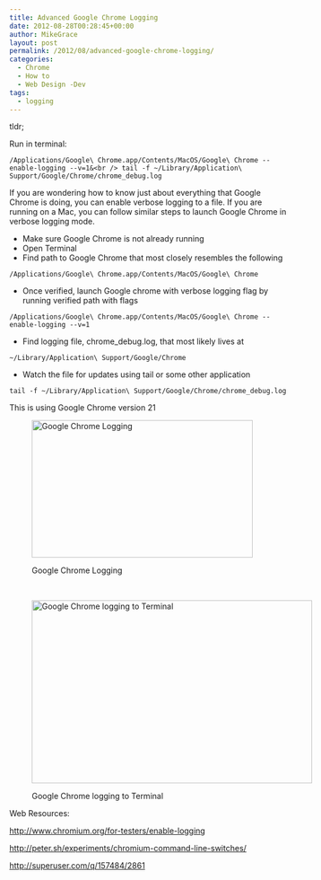 ```yaml
---
title: Advanced Google Chrome Logging
date: 2012-08-28T00:28:45+00:00
author: MikeGrace
layout: post
permalink: /2012/08/advanced-google-chrome-logging/
categories:
  - Chrome
  - How to
  - Web Design -Dev
tags:
  - logging
---
```

tldr;

Run in terminal:

`/Applications/Google\ Chrome.app/Contents/MacOS/Google\ Chrome --enable-logging --v=1&<br />
tail -f ~/Library/Application\ Support/Google/Chrome/chrome_debug.log`

If you are wondering how to know just about everything that Google Chrome is doing, you can enable verbose logging to a file. If you are running on a Mac, you can follow similar steps to launch Google Chrome in verbose logging mode.

  * Make sure Google Chrome is not already running
  * Open Terminal
  * Find path to Google Chrome that most closely resembles the following

`/Applications/Google\ Chrome.app/Contents/MacOS/Google\ Chrome`

  * Once verified, launch Google chrome with verbose logging flag by running verified path with flags

`/Applications/Google\ Chrome.app/Contents/MacOS/Google\ Chrome --enable-logging --v=1`

  * Find logging file, chrome_debug.log, that most likely lives at

`~/Library/Application\ Support/Google/Chrome`

  * Watch the file for updates using tail or some other application

`tail -f ~/Library/Application\ Support/Google/Chrome/chrome_debug.log`

This is using Google Chrome version 21<figure style="width: 394px" class="wp-caption alignnone">

<img title="Google Chrome Logging" src="http://mikegrace.s3.amazonaws.com/geek-blog/google-chrome-advanced-logging.jpg" alt="Google Chrome Logging" width="394" height="245" /><figcaption class="wp-caption-text">Google Chrome Logging</figcaption></figure> 

&nbsp;<figure style="width: 500px" class="wp-caption alignnone">

<img title="Google Chrome logging to Terminal" src="http://mikegrace.s3.amazonaws.com/geek-blog/google-chrome-logging-terminal.jpg" alt="Google Chrome logging to Terminal" width="500" height="326" /><figcaption class="wp-caption-text">Google Chrome logging to Terminal</figcaption></figure> 

Web Resources:

<http://www.chromium.org/for-testers/enable-logging>
  
<http://peter.sh/experiments/chromium-command-line-switches/>
  
<http://superuser.com/q/157484/2861>